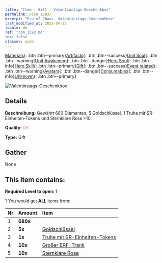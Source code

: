 ```yaml
---
title: "Item - Gift - Valentinstags-Geschenkbox"
permalink: /con_1593/
excerpt: "Era of Chaos  Valentinstags-Geschenkbox"
last_modified_at: 2021-04-25
locale: de
ref: "con_1593.md"
toc: false
classes: wide
---
```

 [Materials](/ItemsDE/){: .btn .btn--primary}[Artifacts](/ItemsDE/Artifacts/){: .btn .btn--success}[Unit Soul](/ItemsDE/UnitSoul/){: .btn .btn--warning}[Unit Awakening](/ItemsDE/UnitAwakening/){: .btn .btn--danger}[Hero Soul](/ItemsDE/HeroSoul/){: .btn .btn--info}[Hero Skill](/ItemsDE/HeroSkill/){: .btn .btn--primary}[Gift](/ItemsDE/Gift/){: .btn .btn--success}[Event related](/ItemsDE/Events/){: .btn .btn--warning}[Avatars](/ItemsDE/Avatars/){: .btn .btn--danger}[Consumables](/ItemsDE/Consumables/){: .btn .btn--info}[Unknown](/ItemsDE/Unknown/){: .btn .btn--primary}

 ![Valentinstags-Geschenkbox](/images/t/i_907205.png)

## Details
 **Beschreibung:** Gewährt 680 Diamanten, 5 Goldschlüssel, 1 Truhe mit SR-Einheiten-Tokens und Sternklare Rose ×10.

 **Quality:** <span style="color: #DA70D6">OK</span>

 **Type:** Gift

## Gather

  None

## This item contains:

 **Required Level to open:** 1

 1 You would get **ALL** items  from:

  | Nr | Amount |     Item    |
  |:---|:-------|:------------|
  | 1 |  **680x** | <i class="fas fa-gem"/> |  | 
  | 2 |  **5x** | [Goldschlüssel](/ItemsDE/con_783/) |  | 
  | 3 |  **1x** | [Truhe mit SR-Einheiten-Tokens](/ItemsDE/con_1597/) |  | 
  | 4 |  **10x** | [Großer ERF-Trank](/ItemsDE/con_702/) |  | 
  | 5 |  **10x** | [Sternklare Rose](/ItemsDE/con_812/) |  | 
